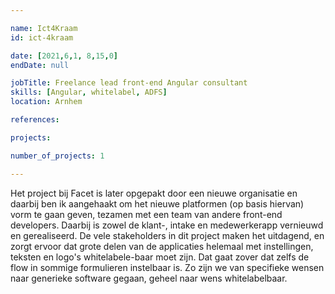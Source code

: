```yaml
---

name: Ict4Kraam
id: ict-4kraam

date: [2021,6,1, 8,15,0]
endDate: null

jobTitle: Freelance lead front-end Angular consultant
skills: [Angular, whitelabel, ADFS]
location: Arnhem

references:

projects:

number_of_projects: 1

---
```


Het project bij Facet is later opgepakt door een nieuwe organisatie en daarbij ben ik aangehaakt om het nieuwe platformen (op basis hiervan) vorm te gaan geven, tezamen met een team van andere front-end developers.
Daarbij is zowel de klant-, intake en medewerkerapp vernieuwd en gerealiseerd.
De vele stakeholders in dit project maken het uitdagend, en zorgt ervoor dat grote delen van de applicaties helemaal met instellingen, teksten en logo's whitelabele-baar moet zijn.
Dat gaat zover dat zelfs de flow in sommige formulieren instelbaar is.
Zo zijn we van specifieke wensen naar generieke software gegaan, geheel naar wens whitelabelbaar.
